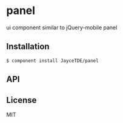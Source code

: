 
# panel

  ui component similar to jQuery-mobile panel

## Installation

    $ component install JayceTDE/panel

## API

   

## License

  MIT
